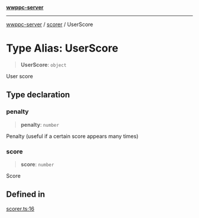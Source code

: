 [**wwppc-server**](../../README.md)

***

[wwppc-server](../../modules.md) / [scorer](../README.md) / UserScore

# Type Alias: UserScore

> **UserScore**: `object`

User score

## Type declaration

### penalty

> **penalty**: `number`

Penalty (useful if a certain score appears many times)

### score

> **score**: `number`

Score

## Defined in

[scorer.ts:16](https://github.com/WWPPC/WWPPC-server/blob/2a0f62ef9a8d6c45bd23ae8a1bcfb9cead6c0088/src/scorer.ts#L16)
